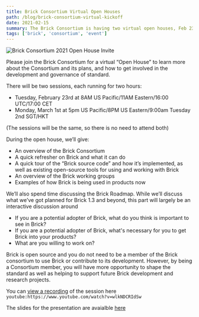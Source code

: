 ```yaml
---
title: Brick Consortium Virtual Open Houses
path: /blog/brick-consortium-virtual-kickoff
date: 2021-02-15
summary: The Brick Consortium is having two virtual open houses, Feb 23rd and March 1st
tags: ['brick', 'consortium', 'event']
---
```


![Brick Consortium 2021 Open House Invite](/images/brick-2021-open-house.png)

Please join the Brick Consortium for a virtual “Open House” to learn more about the Consortium and its plans, and how to get involved in the development and governance of standard.

There will be two sessions, each running for two hours:
- Tuesday, February 23rd at 8AM US Pacific/11AM Eastern/16:00 UTC/17:00 CET
- Monday, March 1st at 5pm US Pacific/8PM US Eastern/9:00am Tuesday 2nd SGT/HKT

(The sessions will be the same, so there is no need to attend both)

During the open house, we’ll give:
- An overview of the Brick Consortium
- A quick refresher on Brick and what it can do
- A quick tour of the “Brick source code” and how it’s implemented, as well as existing open-source tools for using and working with Brick
- An overview of the Brick working groups
- Examples of how Brick is being used in products now

We’ll also spend time discussing the Brick Roadmap. While we’ll discuss what we’ve got planned for Brick 1.3 and beyond, this part will largely be an interactive discussion around
- If you are a potential adopter of Brick, what do you think is important to see in Brick?
- If you are a potential adopter of Brick, what's necessary for you to get Brick into your products?
- What are you willing to work on?

Brick is open source and you do not need to be a member of the Brick consortium to use Brick or contribute to its development. However, by being a Consortium member, you will have more opportunity to shape the standard as well as helping to support future Brick development and research projects.

You can [view a recording](https://www.youtube.com/watch?v=wlkNDCRIdSw) of the session here
`youtube:https://www.youtube.com/watch?v=wlkNDCRIdSw`

The slides for the presentation are avaialble [here][1]

[1]: /docs/Consortium_Kickoff_2021.pdf
